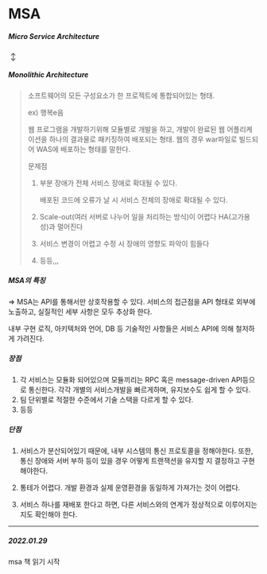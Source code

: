 # MSA

##### Micro Service Architecture

​						↕

##### Monolithic Architecture

> 소프트웨어의 모든 구성요소가 한 프로젝트에 통합되어있는 형태.
>
> ex) 행복e음
>
> 웹 프로그램을 개발하기위해 모듈별로 개발을 하고, 개발이 완료된 웹 어플리케이션을 하나의 결과물로 패키징하여 배포되는 형태. 웹의 경우 war파일로 빌드되어 WAS에 배포하는 형태를 말한다.
>
>  
>
> 문제점
>
> 1. 부분 장애가 전체 서비스 장애로 확대될 수 있다.
>
>    배포된 코드에 오류가 날 시 서비스 전체의 장애로 확대될 수 있다.
>
> 2. Scale-out(여러 서버로 나누어 일을 처리하는 방식)이 어렵다
>    HA(고가용성)과 멀어진다
>
> 3. 서비스 변경이 어렵고 수정 시 장애의 영향도 파악이 힘들다
>
> 4. 등등,,,



##### MSA의 특징

=> MSA는 API를 통해서만 상호작용할 수 있다. 서비스의 접근점을 API 형태로 외부에 노출하고, 실질적인 세부 사항은 모두 추상화 한다.

내부 구현 로직, 아키텍처와 언어, DB 등 기술적인 사항들은 서비스 API에 의해 철저하게 가려진다.



##### 장점

1. 각 서비스는 모듈화 되어있으며 모듈끼리는 RPC 혹은 message-driven API등으로 통신한다. 각각 개별의 서비스개발을 빠르게하며, 유지보수도 쉽게 할 수 있다.
2. 팀 단위별로 적절한 수준에서 기술 스택을 다르게 할 수 있다.
3. 등등

##### 단점

1. 서비스가 분산되어있기 때문에, 내부 시스템의 통신 프로토콜을 정해야한다. 또한, 통신 장애와 서버 부하 등이 있을 경우 어떻게 트랜잭션을 유지할 지 결정하고 구현해야한다.

2. 통테가 어렵다. 개발 환경과 실제 운영환경을 동일하게 가져가는 것이 어렵다.

3. 서비스 하나를 재배포 한다고 하면, 다른 서비스와의 연계가 정상적으로 이루어지는지도 확인해야 한다.




<hr>

##### 2022.01.29

msa 책 읽기 시작





